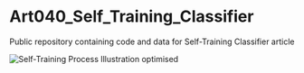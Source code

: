 # Art040_Self_Training_Classifier
Public repository containing code and data for Self-Training Classifier article

![Self-Training Process Illustration optimised](https://user-images.githubusercontent.com/24861699/145038216-4d582de9-8079-4182-aaf0-7df17a007a3d.png)
